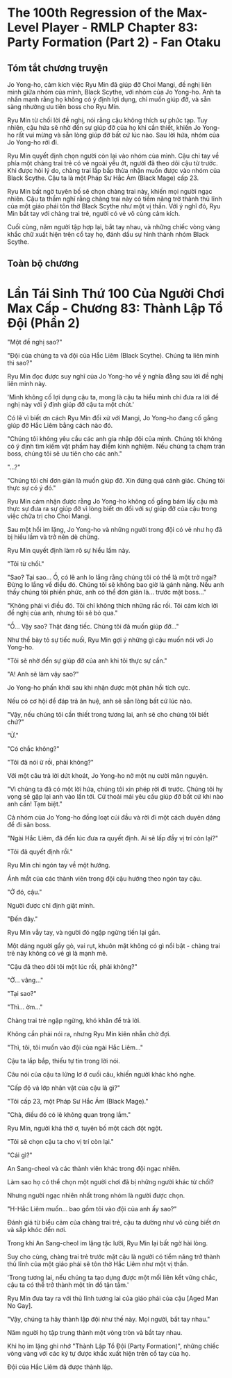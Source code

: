 # The 100th Regression of the Max-Level Player - RMLP Chapter 83: Party Formation (Part 2) - Fan Otaku

## Tóm tắt chương truyện

Jo Yong-ho, cảm kích việc Ryu Min đã giúp đỡ Choi Mangi, đề nghị liên minh giữa nhóm của mình, Black Scythe, với nhóm của Jo Yong-ho. Anh ta nhấn mạnh rằng họ không có ý định lợi dụng, chỉ muốn giúp đỡ, và sẵn sàng nhường ưu tiên boss cho Ryu Min.

Ryu Min từ chối lời đề nghị, nói rằng cậu không thích sự phức tạp. Tuy nhiên, cậu hứa sẽ nhờ đến sự giúp đỡ của họ khi cần thiết, khiến Jo Yong-ho rất vui mừng và sẵn lòng giúp đỡ bất cứ lúc nào. Sau lời hứa, nhóm của Jo Yong-ho rời đi.

Ryu Min quyết định chọn người còn lại vào nhóm của mình. Cậu chỉ tay về phía một chàng trai trẻ có vẻ ngoài yếu ớt, người đã theo dõi cậu từ trước. Khi được hỏi lý do, chàng trai lắp bắp thừa nhận muốn được vào nhóm của Black Scythe. Cậu ta là một Pháp Sư Hắc Ám (Black Mage) cấp 23.

Ryu Min bất ngờ tuyên bố sẽ chọn chàng trai này, khiến mọi người ngạc nhiên. Cậu ta thầm nghĩ rằng chàng trai này có tiềm năng trở thành thủ lĩnh của một giáo phái tôn thờ Black Scythe như một vị thần. Với ý nghĩ đó, Ryu Min bắt tay với chàng trai trẻ, người có vẻ vô cùng cảm kích.

Cuối cùng, năm người tập hợp lại, bắt tay nhau, và những chiếc vòng vàng khắc chữ xuất hiện trên cổ tay họ, đánh dấu sự hình thành nhóm Black Scythe.

## Toàn bộ chương

# Lần Tái Sinh Thứ 100 Của Người Chơi Max Cấp - Chương 83: Thành Lập Tổ Đội (Phần 2)

"Một đề nghị sao?"

"Đội của chúng ta và đội của Hắc Liêm (Black Scythe). Chúng ta liên minh thì sao?"

Ryu Min đọc được suy nghĩ của Jo Yong-ho về ý nghĩa đằng sau lời đề nghị liên minh này.

'Mình không cố lợi dụng cậu ta, mong là cậu ta hiểu mình chỉ đưa ra lời đề nghị này với ý định giúp đỡ cậu ta một chút.'

Có lẽ vì biết ơn cách Ryu Min đối xử với Mangi, Jo Yong-ho đang cố gắng giúp đỡ Hắc Liêm bằng cách nào đó.

"Chúng tôi không yêu cầu các anh gia nhập đội của mình. Chúng tôi không có ý định tìm kiếm vật phẩm hay điểm kinh nghiệm. Nếu chúng ta chạm trán boss, chúng tôi sẽ ưu tiên cho các anh."

"...?"

"Chúng tôi chỉ đơn giản là muốn giúp đỡ. Xin đừng quá cảnh giác. Chúng tôi thực sự có ý đó."

Ryu Min cảm nhận được rằng Jo Yong-ho không cố gắng bám lấy cậu mà thực sự đưa ra sự giúp đỡ vì lòng biết ơn đối với sự giúp đỡ của cậu trong việc chữa trị cho Choi Mangi.

Sau một hồi im lặng, Jo Yong-ho và những người trong đội có vẻ như họ đã bị hiểu lầm và trở nên dè chừng.

Ryu Min quyết định làm rõ sự hiểu lầm này.

"Tôi từ chối."

"Sao? Tại sao... Ồ, có lẽ anh lo lắng rằng chúng tôi có thể là một trở ngại? Đừng lo lắng về điều đó. Chúng tôi sẽ không bao giờ là gánh nặng. Nếu anh thấy chúng tôi phiền phức, anh có thể đơn giản là... trước mặt boss..."

"Không phải vì điều đó. Tôi chỉ không thích những rắc rối. Tôi cảm kích lời đề nghị của anh, nhưng tôi sẽ bỏ qua."

"Ồ... Vậy sao? Thật đáng tiếc. Chúng tôi đã muốn giúp đỡ..."

Như thể bày tỏ sự tiếc nuối, Ryu Min gợi ý những gì cậu muốn nói với Jo Yong-ho.

"Tôi sẽ nhờ đến sự giúp đỡ của anh khi tôi thực sự cần."

"A! Anh sẽ làm vậy sao?"

Jo Yong-ho phấn khởi sau khi nhận được một phản hồi tích cực.

Nếu có cơ hội để đáp trả ân huệ, anh sẽ sẵn lòng bất cứ lúc nào.

"Vậy, nếu chúng tôi cần thiết trong tương lai, anh sẽ cho chúng tôi biết chứ?"

"Ừ."

"Có chắc không?"

"Tôi đã nói ừ rồi, phải không?"

Với một câu trả lời dứt khoát, Jo Yong-ho nở một nụ cười mãn nguyện.

"Vì chúng ta đã có một lời hứa, chúng tôi xin phép rời đi trước. Chúng tôi hy vọng sẽ gặp lại anh vào lần tới. Cứ thoải mái yêu cầu giúp đỡ bất cứ khi nào anh cần! Tạm biệt."

Cả nhóm của Jo Yong-ho đồng loạt cúi đầu và rời đi một cách duyên dáng để đi săn boss.

"Ngài Hắc Liêm, đã đến lúc đưa ra quyết định. Ai sẽ lấp đầy vị trí còn lại?"

"Tôi đã quyết định rồi."

Ryu Min chỉ ngón tay về một hướng.

Ánh mắt của các thành viên trong đội cậu hướng theo ngón tay cậu.

"Ở đó, cậu."

Người được chỉ định giật mình.

"Đến đây."

Ryu Min vẫy tay, và người đó ngập ngừng tiến lại gần.

Một dáng người gầy gò, vai rụt, khuôn mặt không có gì nổi bật - chàng trai trẻ này không có vẻ gì là mạnh mẽ.

"Cậu đã theo dõi tôi một lúc rồi, phải không?"

"Ờ... vâng..."

"Tại sao?"

"Thì... ờm..."

Chàng trai trẻ ngập ngừng, khó khăn để trả lời.

Không cần phải nói ra, nhưng Ryu Min kiên nhẫn chờ đợi.

"Thì, tôi, tôi muốn vào đội của ngài Hắc Liêm..."

Cậu ta lắp bắp, thiếu tự tin trong lời nói.

Câu nói của cậu ta lửng lơ ở cuối câu, khiến người khác khó nghe.

"Cấp độ và lớp nhân vật của cậu là gì?"

"Tôi cấp 23, một Pháp Sư Hắc Ám (Black Mage)."

"Chà, điều đó có lẽ không quan trọng lắm."

Ryu Min, người khá thờ ơ, tuyên bố một cách đột ngột.

"Tôi sẽ chọn cậu ta cho vị trí còn lại."

"Cái gì?"

An Sang-cheol và các thành viên khác trong đội ngạc nhiên.

Làm sao họ có thể chọn một người chơi đã bị những người khác từ chối?

Nhưng người ngạc nhiên nhất trong nhóm là người được chọn.

"H-Hắc Liêm muốn... bao gồm tôi vào đội của anh ấy sao?"

Đánh giá từ biểu cảm của chàng trai trẻ, cậu ta dường như vô cùng biết ơn và sắp khóc đến nơi.

Trong khi An Sang-cheol im lặng tặc lưỡi, Ryu Min lại bất ngờ hài lòng.

Suy cho cùng, chàng trai trẻ trước mặt cậu là người có tiềm năng trở thành thủ lĩnh của một giáo phái sẽ tôn thờ Hắc Liêm như một vị thần.

'Trong tương lai, nếu chúng ta tạo dựng được một mối liên kết vững chắc, cậu ta có thể trở thành một tín đồ tận tâm.'

Ryu Min đưa tay ra với thủ lĩnh tương lai của giáo phái của cậu [Aged Man No Gay].

"Vậy, chúng ta hãy thành lập đội như thế này. Mọi người, bắt tay nhau."

Năm người họ tập trung thành một vòng tròn và bắt tay nhau.

Khi họ im lặng ghi nhớ "Thành Lập Tổ Đội (Party Formation)", những chiếc vòng vàng với các ký tự được khắc xuất hiện trên cổ tay của họ.

Đội của Hắc Liêm đã được thành lập.
